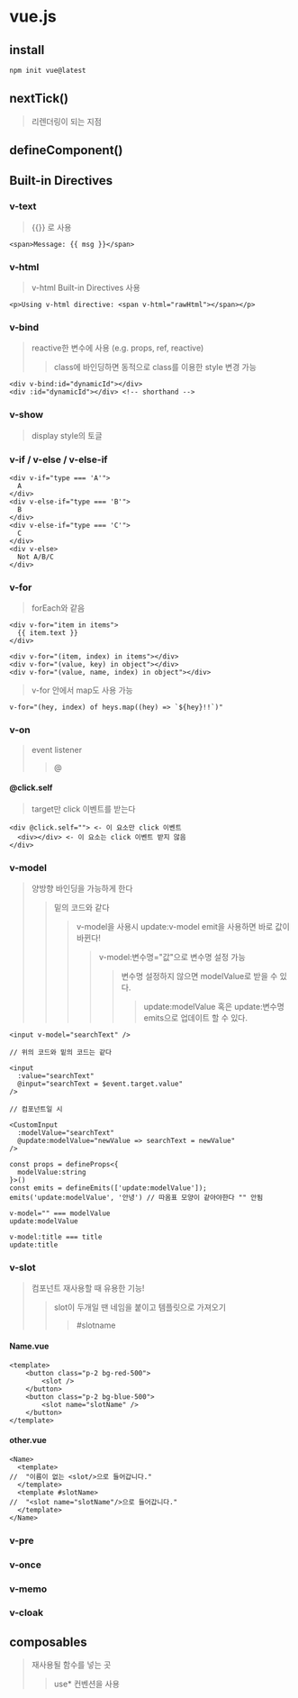 # vue.js

## install

```bash
npm init vue@latest
```

## nextTick()

> 리렌더링이 되는 지점

## defineComponent()

## Built-in Directives

### v-text

> {{}} 로 사용

```
<span>Message: {{ msg }}</span>
```

### v-html

> v-html Built-in Directives 사용

```
<p>Using v-html directive: <span v-html="rawHtml"></span></p>
```

### v-bind

> reactive한 변수에 사용 (e.g. props, ref, reactive)
>
> > class에 바인딩하면 동적으로 class를 이용한 style 변경 가능

```
<div v-bind:id="dynamicId"></div>
<div :id="dynamicId"></div> <!-- shorthand -->
```

### v-show

> display style의 토글

### v-if / v-else / v-else-if

```vue
<div v-if="type === 'A'">
  A
</div>
<div v-else-if="type === 'B'">
  B
</div>
<div v-else-if="type === 'C'">
  C
</div>
<div v-else>
  Not A/B/C
</div>
```

### v-for

> forEach와 같음

```vue
<div v-for="item in items">
  {{ item.text }}
</div>

<div v-for="(item, index) in items"></div>
<div v-for="(value, key) in object"></div>
<div v-for="(value, name, index) in object"></div>
```

> v-for 안에서 map도 사용 가능

```
v-for="(hey, index) of heys.map((hey) => `${hey}!!`)"
```

### v-on

> event listener
>
> > @

#### @click.self

> target만 click 이벤트를 받는다

```
<div @click.self=""> <- 이 요소만 click 이벤트
  <div></div> <- 이 요소는 click 이벤트 받지 않음
</div>
```

### v-model

> 양방향 바인딩을 가능하게 한다
>
> > 밑의 코드와 같다
> >
> > > v-model을 사용시 update:v-model emit을 사용하면 바로 값이 바뀐다!
> > >
> > > > v-model:변수명="값"으로 변수명 설정 가능
> > > >
> > > > > 변수명 설정하지 않으면 modelValue로 받을 수 있다.
> > > > >
> > > > > > update:modelValue 혹은 update:변수명 emits으로 업데이트 할 수 있다.

```
<input v-model="searchText" />

// 위의 코드와 밑의 코드는 같다

<input
  :value="searchText"
  @input="searchText = $event.target.value"
/>

// 컴포넌트일 시

<CustomInput
  :modelValue="searchText"
  @update:modelValue="newValue => searchText = newValue"
/>
```

```
const props = defineProps<{
  modelValue:string
}>()
const emits = defineEmits(['update:modelValue']);
emits('update:modelValue', '안녕') // 따옴표 모양이 같아야한다 "" 안됨
```

```
v-model="" === modelValue
update:modelValue

v-model:title === title
update:title
```

### v-slot

> 컴포넌트 재사용할 때 유용한 기능!
>
> > slot이 두개일 땐 네임을 붙이고 템플릿으로 가져오기
> >
> > > #slotname

#### Name.vue

```
<template>
    <button class="p-2 bg-red-500">
        <slot />
    </button>
    <button class="p-2 bg-blue-500">
        <slot name="slotName" />
    </button>
</template>
```

#### other.vue

```
<Name>
  <template>
//  "이름이 없는 <slot/>으로 들어갑니다."
  </template>
  <template #slotName>
//  "<slot name="slotName"/>으로 들어갑니다."
  </template>
</Name>
```

### v-pre

### v-once

### v-memo

### v-cloak

## composables

> 재사용될 함수를 넣는 곳
>
> > use\* 컨벤션을 사용
